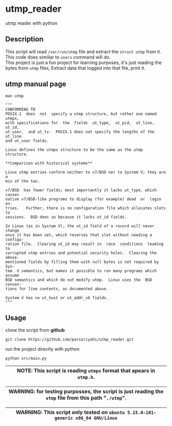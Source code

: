 # utmp_reader
utmp reader with python

## Description
This script will read `/var/run/utmp` file and extract the `struct utmp` from it. <br>
This code does simillar to `users` command will do. <br>
This project is just a fun project for learning purposes, it's just reading the bytes from `utmp` files,
Extract data that logged into that file, print it.

## utmp manual page
```
man utmp
```
    """
    CONFORMING TO
    POSIX.1  does  not  specify a utmp structure, but rather one named utmpx,
    with specifications for  the  fields  ut_type,  ut_pid,  ut_line,  ut_id,
    ut_user,  and ut_tv.  POSIX.1 does not specify the lengths of the ut_line
    and ut_user fields.

    Linux defines the utmpx structure to be the same as the utmp structure.

    **Comparison with historical systems**

    Linux utmp entries conform neither to v7/BSD nor to System V; they are  a
    mix of the two.

    v7/BSD  has fewer fields; most importantly it lacks ut_type, which causes
    native v7/BSD-like programs to display (for example) dead  or  login  en‐
    tries.   Further, there is no configuration file which allocates slots to
    sessions.  BSD does so because it lacks ut_id fields.

    In Linux (as in System V), the ut_id field of a record will never  change
    once it has been set, which reserves that slot without needing a configu‐
    ration file.  Clearing ut_id may result in  race  conditions  leading  to
    corrupted utmp entries and potential security holes.  Clearing the above‐
    mentioned fields by filling them with null bytes is not required by  Sys‐
    tem  V semantics, but makes it possible to run many programs which assume
    BSD semantics and which do not modify utmp.  Linux uses the  BSD  conven‐
    tions for line contents, as documented above.

    System V has no ut_host or ut_addr_v6 fields.
    """

## Usage
clone the script from **github**
```
git clone https://github.com/parsariyahi/utmp_reader.git
```
run the project directly with python
```
python src/main.py
```

| NOTE: This script is reading `utmpx` format that apears in  `utmp.h`.|
| --- | 

| WARNING: for testing purposses, the script is just reading the `utmp` file from this path "`./utmp`".|
| --- |

| WARNING: This script only tested on `ubuntu 5.15.0-101-generic x86_64 GNU/Linux`|
| --- |
